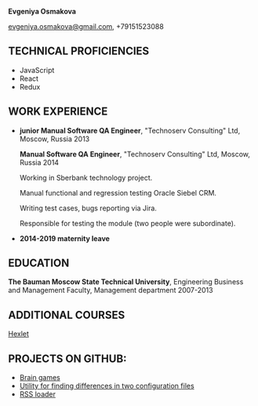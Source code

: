 **Evgeniya Osmakova**

evgeniya.osmakova@gmail.com, +79151523088


## TECHNICAL PROFICIENCIES

* JavaScript
* React
* Redux

## WORK EXPERIENCE

* **junior Manual Software QA Engineer**, "Technoserv Consulting" Ltd, Moscow, Russia 2013

  **Manual Software QA Engineer**, "Technoserv Consulting" Ltd, Moscow, Russia 2014
  
  Working in Sberbank technology project.
  
  Manual functional and regression testing Oracle Siebel CRM. 
  
  Writing test cases, bugs reporting via Jira.
  
  Responsible for testing the module (two people were subordinate).

* **2014-2019 maternity leave**


## EDUCATION

**The Bauman Moscow State Technical University**, Engineering Business and Management Faculty, Management department 2007-2013


## ADDITIONAL COURSES
[Hexlet](https://ru.hexlet.io/)

## PROJECTS ON GITHUB:
* [Brain games](https://github.com/evgeniya-osmakova/brain_games)
* [Utility for finding differences in two configuration files](https://github.com/evgeniya-osmakova/genDiff)
* [RSS loader](https://github.com/evgeniya-osmakova/rss)
